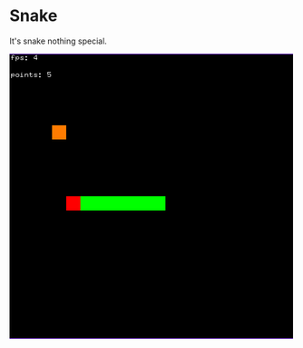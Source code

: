 # Snake
It's snake nothing special.

![](https://github.com/LutuluM/Games/blob/master/Snake/snake.PNG)

